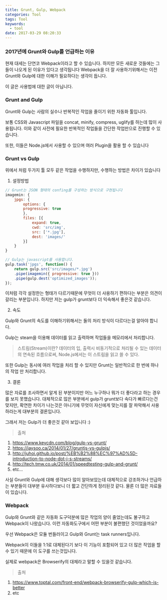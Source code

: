 ```yaml
---
title: Grunt, Gulp, Webpack
categories: Tool
tags: Tool
keywords:
  - tool
date: 2017-03-29 08:20:33
---
```


### 2017년에 Grunt와 Gulp를 언급하는 이유 

현재 대세는 단연코 Webpack이라고 할 수 있습니다.
하지만 모든 새로운 것들에는 그들이 나오게 된 이유가 있다고 생각됩니다
Webpack을 더 잘 사용하기위해서는 이전 Grunt와 Gulp에 대한 이해가 필요하다는 생각이 듭니다.
 
이 글은 사용법에 대한 글이 아닙니다.
 
<!-- more -->

### Grunt and Gulp 

Grunt와 Gulp는 사람의 실수나 반복적인 작업을 줄이기 위한 자동화 툴입니다.

보통 CSS와 Javascript 파일을 concat, minify, compress, uglify를 하는데 많이 사용됩니다.
이와 같이 사전에 필요한 반복적인 작업들을 간단한 작업만으로 진행할 수 있습니다.

또한, 이들은 Node.js에서 사용할 수 있으며 여러 Plugin을 활용 할 수 있습니다


### Grunt vs Gulp

위에서 처럼 두가지 툴 모두 같은 작업을 수행하지만, 수행하는 방법은 차이가 있습니다

1. 설정방법

```javascript 
// Grunt는 JSON 형태의 confing를 구성하는 방식으로 구현됩니다
imagemin: {
    jpgs: {
        options: {
        progressive: true
        },
        files: [{
            expand: true,
            cwd: 'src/img',
            src: ['*.jpg'],
            dest: 'images/'
        }]
    }
}
```


```javascript
// Gulp는 javascript를 사용합니다.
gulp.task('jpgs', function() {
    return gulp.src('src/images/*.jpg')
    .pipe(imagemin({ progressive: true }))
    .pipe(gulp.dest('optimized_images'));
});
```

이처럼 각각 설정한는 형태가 다르기때문에 무엇이 더 사용하기 편하다는 부분은 의견이 갈리는 부분입니다.
하지만 저는 gulp가 grunt보다 더 익숙해서 좋은것 같습니다.

2. 속도

Gulp와 Grunt의 속도를 이해하기위해서는 둘의 처리 방식이 다르다는걸 알아야 합니다.

Gulp는 steam을 이용해 데이터를 읽고 출력하며 작업들을 메모리에서 처리합니다.

> 스트림(Stream)이란?
  데이터의 입, 출력시 비동기적으로 처리될 수 있는 데이터의 연속된 흐름으로써, 
  Node.js에서는 이 스트림을 읽고 쓸 수 있다.

또한 Gulp는 동시에 여러 작업을 처리 할 수 ​​있지만 Grunt는 일반적으로 한 번에 하나의 작업 만 처리합니다.

3. 결론

많은 자료를 조사하면서 알게 된 부분이지만 어느 누구하나 뭐가 더 좋다라고 하는 경우를 보지 못했습니다.
대체적으로 많은 부분에서 gulp가 grunt보다 속다가 빠르다는건 맞지만, 확연한 차이가 나는것은 아니기에 무엇이 자신에게 맞는지를 잘 파악해서 사용하라는게 대부분의 결론입니다.

그래서 저는 Gulp가 더 좋은것 같아 보입니다 :)

> 출처
  1. https://www.keycdn.com/blog/gulp-vs-grunt/
  2. https://jaysoo.ca/2014/01/27/gruntjs-vs-gulpjs/
  3. http://juhoi.github.io/post/%EB%B2%88%EC%97%AD%5D-introduction-to-node-dot-j-s-streams/
  4. http://tech.tmw.co.uk/2014/01/speedtesting-gulp-and-grunt/
  5. etc...
  
사실 Grunt와 Gulp에 대해 생각보다 많이 알아보았는데 대체적으로 강조하가나 언급하는 부분들이 대부분 유사하다보니 더 짧고 간단하게 정리된것 같다.
물론 더 많은 자료들이 있습니다.

### Webpack

Gulp와 Grunt와 같은 자동화 도구덕분에 많은 작업의 양이 줄었는데도 불구하고 Webpack이 나왔습니다.
이런 자동화도구에서 어떤 부분이 불편했던 것이었을까요?

우선 Webpack은 모듈 번들러이고 Gulp와 Grunt는 task runners입니다.

Webpack이 이들을 1:1로 대체된다기 보다 이 기능이 포함되어 있고 더 많은 작업을 할 수 있기 때문에 이 도구를 쓰는것입니다.

실제로 webpack은 Browserify의 대체라고 말할 수 있을것 같습니다.

> 출처
1. https://www.toptal.com/front-end/webpack-browserify-gulp-which-is-better
2. etc
